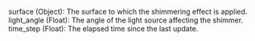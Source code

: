 surface (Object): The surface to which the shimmering effect is applied.
light_angle (Float): The angle of the light source affecting the shimmer.
time_step (Float): The elapsed time since the last update.
